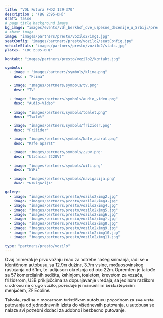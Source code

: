 ```yaml
---
title: "VDL Futura FHD2 129-370‌‌"
description : "(BG 2395-DH)"
draft: false
# page title background image
bg_image: "images/events/vdl_berkhof_dve_uspesne_decenije_u_Srbiji/presto/presto-background.jpg"
# about image
image: "images/partners/presto/vozilo2/img1.jpg"
seatConfig: "images/partners/presto/vozilo2/seatConfig.jpg"
vehicleStats: "images/partners/presto/vozilo2/stats.jpg"
plates: "(BG 2395-DH)"

kontakt: "images/partners/presto/vozilo2/kontakt.jpg"

symbols:
  - image : "images/partners/symbols/klima.png"
    desc : "Klima"

  - image: "images/partners/symbols/tv.png"
    desc: "TV"

  - image: "images/partners/symbols/audio_video.png"
    desc: "Audio-Video"
  
  - image: "images/partners/symbols/toalet.png"
    desc: "Toalet"

  - image: "images/partners/symbols/frizider.png"
    desc: "Frižider"

  - image: "images/partners/symbols/kafe_aparat.png"
    desc: "Kafe aparat"

  - image: "images/partners/symbols/220v.png"
    desc: "Utičnica (220V)"

  - image: "images/partners/symbols/wifi.png"
    desc: "WiFi"

  - image: "images/partners/symbols/navigacija.png"
    desc: "Navigacija"

galery:
  - image: "images/partners/presto/vozilo2/img2.jpg"
  - image: "images/partners/presto/vozilo2/img3.jpg"
  - image: "images/partners/presto/vozilo2/img4.jpg"
  - image: "images/partners/presto/vozilo2/img5.jpg"
  - image: "images/partners/presto/vozilo2/img6.jpg"
  - image: "images/partners/presto/vozilo2/img7.jpg"
  - image: "images/partners/presto/vozilo2/img8.jpg"
  - image: "images/partners/presto/vozilo2/img9.jpg"
  - image: "images/partners/presto/vozilo2/img10.jpg"
  - image: "images/partners/presto/vozilo2/img11.jpg"

type: "partners/presto/vozilo"
---
```


Ovaj primerak je prvu vožnju imao za potrebe našeg snimanja, radi se o identičnom autobusu, sa 12.9m dužine, 3.7m visine, međuosovinskog rastojanja od 6.1m, te radijusom okretanja od oko 22m. Opremljen je takođe sa 57 komercijalnih sedišta, kuhinjom, toaletom, krevetom za vozača, frižiderom, USB priključcima za dopunjavanje uređaja, sa jedinom razlikom u odnosu na drugo vozilo, poseduje je manuelnim šestostepenim menjačem, ZF Ecoline.

Takođe, radi se o modernom turističkom autobusu pogodnom za sve vrste putovanja od jednodnevnih izleta do višednevnih putovanja, u autobusu se nalaze svi potrebni dodaci za udobno i bezbedno putovanje.